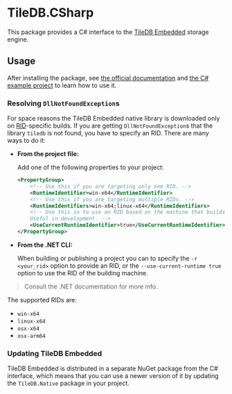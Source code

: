 # TileDB.CSharp

This package provides a C# interface to the [TileDB Embedded](https://tiledb.com/products/tiledb-embedded) storage engine.

## Usage

After installing the package, see [the official documentation](https://docs.tiledb.com/main/) and [the C# example project](https://github.com/TileDB-Inc/TileDB-CSharp/tree/main/examples/TileDB.CSharp.Example) to learn how to use it.

### Resolving `DllNotFoundException`s

For space reasons the TileDB Embedded native library is downloaded only on [RID](https://learn.microsoft.com/en-us/dotnet/core/rid-catalog)-specific builds. If you are getting `DllNotFoundException`s that the library `tiledb` is not found, you have to specify an RID. There are many ways to do it:

*
    __From the project file:__

    Add one of the following properties to your project:

    ```xml
    <PropertyGroup>
        <!-- Use this if you are targeting only one RID. -->
        <RuntimeIdentifier>win-x64</RuntimeIdentifier>
        <!-- Use this if you are targeting multiple RIDs. -->
        <RuntimeIdentifiers>win-x64;linux-x64</RuntimeIdentifiers>
        <!-- Use this in to use an RID based on the machine that builds the project.
        Useful in development. -->
        <UseCurrentRuntimeIdentifier>true</UseCurrentRuntimeIdentifier>
    </PropertyGroup>
    ```

*
    __From the .NET CLI:__

    When building or publishing a project you can to specify the `-r <your_rid>` option to provide an RID, or the `--use-current-runtime true` option to use the RID of the building machine.

> Consult the .NET documentation for more info.

The supported RIDs are:

* `win-x64`
* `linux-x64`
* `osx-x64`
* `osx-arm64`

### Updating TileDB Embedded

TileDB Embedded is distributed in a separate NuGet package from the C# interface, which means that you can use a newer version of it by updating the `TileDB.Native` package in your project.
